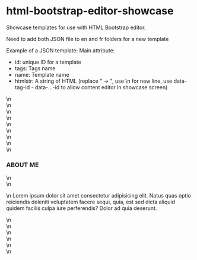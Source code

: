 # html-bootstrap-editor-showcase
Showcase templates for use with HTML Bootstrap editor.

Need to add both JSON file to en and fr folders for a new template

Example of a JSON template:
Main attribute: 
- id: unique ID for a template
- tags: Tags name
- name: Template name
- htmlstr: A string of HTML (replace " -> \", use \n for new line, use data-tag-id - data-...-id to allow content editor in showcase screen)
<link href=\"https://maxcdn.bootstrapcdn.com/font-awesome/4.7.0/css/font-awesome.min.css\" rel=\"stylesheet\" /> \n <section id=\"about-section\" class=\"pt-5 pb-5\">\n <div class=\"container wrapabout\">\n <div class=\"red\"></div>\n <div class=\"row\">\n <div class=\"col-lg-6 align-items-center justify-content-left d-flex mb-5 mb-lg-0\">\n <div class=\"blockabout\">\n <div class=\"blockabout-inner text-center text-sm-start\">\n <div class=\"title-big pb-3 mb-3\">\n <h3 data-tag-id=\"1\">ABOUT ME</h3>\n </div>\n <p class=\"description-p text-muted pe-0 pe-lg-0\" data-tag-id=\"2\">\n Lorem ipsum dolor sit amet consectetur adipisicing elit. Natus quas optio reiciendis deleniti voluptatem facere sequi, quia, est sed dicta aliquid quidem facilis culpa iure perferendis? Dolor ad quia deserunt. </p>\n </div>\n </div>\n </div>\n </div>\n </div>\n </section>
